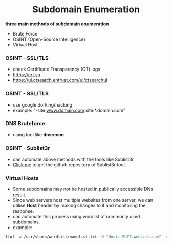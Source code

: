 # <center>Subdomain Enumeration</center>

<b>three main methods of subdomain enumeration</b>
- Brute Force
- OSINT (Open-Source Intelligence)
- Virtual Host

### OSINT - SSL/TLS
- check Certificate Transparency (CT) logs
- https://crt.sh
- https://ui.ctsearch.entrust.com/ui/ctsearchui

### OSINT - SSL/TLS
- use google dorking/hacking
- example: "-site:www.domain.com site:*.domain.com"

### DNS Bruteforce
- using tool like <b>dnsrecon</b>

### OSINT - Sublist3r
- can automate above methods with the tools like Sublist3r,
- [Click me](https://github.com/aboul3la/Sublist3r) to get the github repository of Sublist3r tool.

### Virtual Hosts
- Some subdomains may not be hosted in publically accessible DNs result.
- Since web servers host multiple websites from one server, we can utilise <b>Host</b> header by making changes to it and monitoring the response.
- can automate this process using wordlist of commonly used subdomains.
- example:
```bash
ffuf -w /usr/share/wordlist/namelist.txt -H "Host: FUZZ.website.com" -u http://website_ipaddress
```

